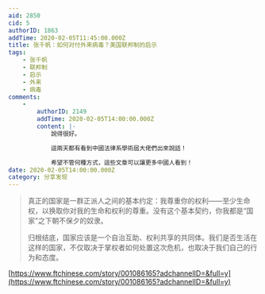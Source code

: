 ```yaml
---
aid: 2850
cid: 5
authorID: 1863
addTime: 2020-02-05T11:45:00.000Z
title: 张千帆：如何对付外来病毒？美国联邦制的启示
tags:
    - 张千帆
    - 联邦制
    - 启示
    - 外来
    - 病毒
comments:
    -
        authorID: 2149
        addTime: 2020-02-05T14:00:00.000Z
        content: |-
            說得很好。

            這兩天都有看到中國法律系學術屆大佬們出來說話！

            希望不管何種方式，這些文章可以讓更多中國人看到！
date: 2020-02-05T14:00:00.000Z
category: 分享发现
---
```


> 真正的国家是一群正派人之间的基本约定：我尊重你的权利——至少生命权，以换取你对我的生命和权利的尊重。没有这个基本契约，你我都是“国家”之下朝不保夕的奴隶。
> 
> 归根结底，国家应该是一个自治互助、权利共享的共同体。我们是否生活在这样的国家，不仅取决于掌权者如何处置这次危机，也取决于我们自己的行为和态度。

[https://www.ftchinese.com/story/001086165?adchannelID=&full=y](https://www.ftchinese.com/story/001086165?adchannelID=&full=y)
